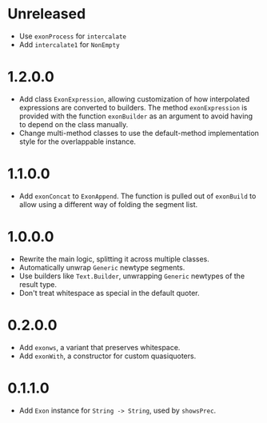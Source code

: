 # Unreleased

* Use `exonProcess` for `intercalate`
* Add `intercalate1` for `NonEmpty`

# 1.2.0.0

* Add class `ExonExpression`, allowing customization of how interpolated expressions are converted to builders.
  The method `exonExpression` is provided with the function `exonBuilder` as an argument to avoid having to depend on
  the class manually.
* Change multi-method classes to use the default-method implementation style for the overlappable instance.

# 1.1.0.0

* Add `exonConcat` to `ExonAppend`. The function is pulled out of `exonBuild` to allow using a different way of folding
  the segment list.

# 1.0.0.0

* Rewrite the main logic, splitting it across multiple classes.
* Automatically unwrap `Generic` newtype segments.
* Use builders like `Text.Builder`, unwrapping `Generic` newtypes of the result type.
* Don't treat whitespace as special in the default quoter.

# 0.2.0.0

* Add `exonws`, a variant that preserves whitespace.
* Add `exonWith`, a constructor for custom quasiquoters.

# 0.1.1.0

* Add `Exon` instance for `String -> String`, used by `showsPrec`.
